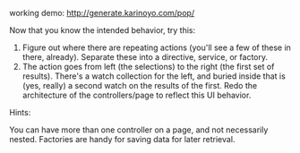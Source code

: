 working demo: http://generate.karinoyo.com/pop/

Now that you know the intended behavior, try this:

1) Figure out where there are repeating actions (you'll see a few of these in there, already). Separate these into a directive, service, or factory. 
2) The action goes from left (the selections) to the right (the first set of results). There's a watch collection for the left, and buried inside that is (yes, really) a second watch on the results of the first. Redo the architecture of the controllers/page to reflect this UI behavior.

Hints: 

You can have more than one controller on a page, and not necessarily nested. 
Factories are handy for saving data for later retrieval.

